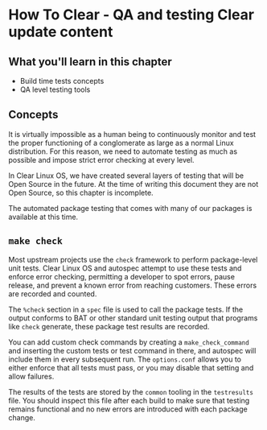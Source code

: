 
How To Clear - QA and testing Clear update content
==================================================

## What you'll learn in this chapter

* Build time tests concepts
* QA level testing tools


## Concepts

It is virtually impossible as a human being to continuously monitor
and test the proper functioning of a conglomerate as large as a normal
Linux distribution. For this reason, we need to automate testing as
much as possible and impose strict error checking at every level.

In Clear Linux OS, we have created several layers of testing that will
be Open Source in the future. At the time of writing this document
they are not Open Source, so this chapter is incomplete.

The automated package testing that comes with many of our packages
is available at this time.


## `make check`

Most upstream projects use the `check` framework to perform
package-level unit tests. Clear Linux OS and autospec attempt to use
these tests and enforce error checking, permitting a developer to
spot errors, pause release, and prevent a known error from reaching
customers. These errors are recorded and counted.

The `%check` section in a `spec` file is used to call the package
tests. If the output conforms to BAT or other standard unit testing
output that programs like `check` generate, these package test results
are recorded.

You can add custom check commands by creating a `make_check_command`
and inserting the custom tests or test command in there, and autospec
will include them in every subsequent run. The `options.conf` allows
you to either enforce that all tests must pass, or you may disable
that setting and allow failures.

The results of the tests are stored by the `common` tooling in the
`testresults` file. You should inspect this file after each build
to make sure that testing remains functional and no new errors are
introduced with each package change.
